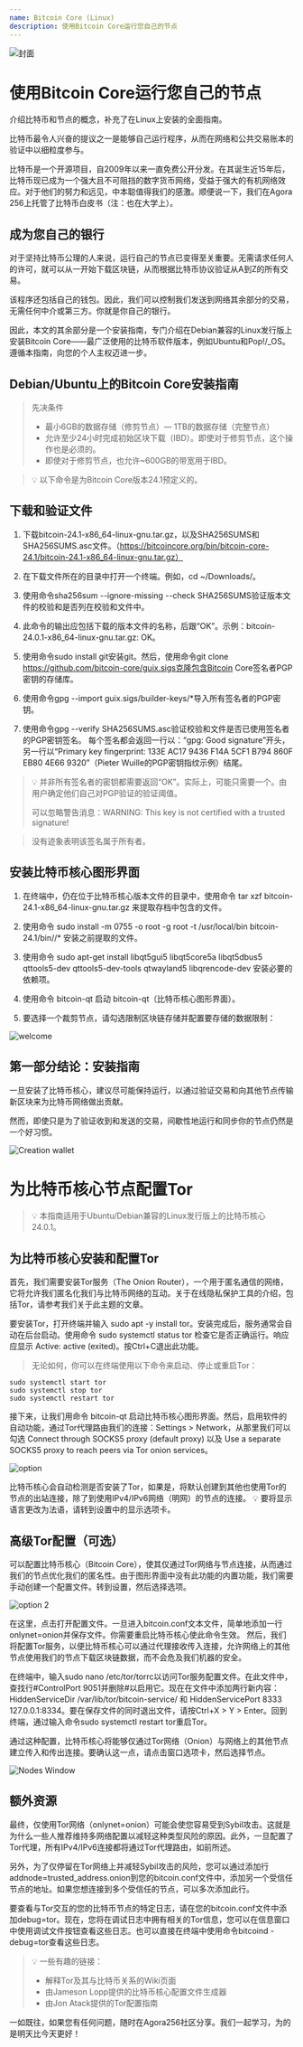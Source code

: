 ```yaml
---
name: Bitcoin Core (Linux)
description: 使用Bitcoin Core运行您自己的节点
---
```


![封面](assets/cover.webp)

# 使用Bitcoin Core运行您自己的节点

介绍比特币和节点的概念，补充了在Linux上安装的全面指南。

比特币最令人兴奋的提议之一是能够自己运行程序，从而在网络和公共交易账本的验证中以细粒度参与。

比特币是一个开源项目，自2009年以来一直免费公开分发。在其诞生近15年后，比特币现已成为一个强大且不可阻挡的数字货币网络，受益于强大的有机网络效应。对于他们的努力和远见，中本聪值得我们的感激。顺便说一下，我们在Agora 256上托管了比特币白皮书（注：也在大学上）。

## 成为您自己的银行

对于坚持比特币公理的人来说，运行自己的节点已变得至关重要。无需请求任何人的许可，就可以从一开始下载区块链，从而根据比特币协议验证从A到Z的所有交易。

该程序还包括自己的钱包。因此，我们可以控制我们发送到网络其余部分的交易，无需任何中介或第三方。你就是你自己的银行。

因此，本文的其余部分是一个安装指南，专门介绍在Debian兼容的Linux发行版上安装Bitcoin Core——最广泛使用的比特币软件版本，例如Ubuntu和Pop!/\_OS。遵循本指南，向您的个人主权迈进一步。

## Debian/Ubuntu上的Bitcoin Core安装指南

> 先决条件
>
> - 最小6GB的数据存储（修剪节点）— 1TB的数据存储（完整节点）
> - 允许至少24小时完成初始区块下载（IBD）。即使对于修剪节点，这个操作也是必须的。
> - 即使对于修剪节点，也允许~600GB的带宽用于IBD。

> 💡 以下命令是为Bitcoin Core版本24.1预定义的。

## 下载和验证文件

1. 下载bitcoin-24.1-x86_64-linux-gnu.tar.gz，以及SHA256SUMS和SHA256SUMS.asc文件。（https://bitcoincore.org/bin/bitcoin-core-24.1/bitcoin-24.1-x86_64-linux-gnu.tar.gz）

2. 在下载文件所在的目录中打开一个终端。例如，cd ~/Downloads/。
3. 使用命令sha256sum --ignore-missing --check SHA256SUMS验证版本文件的校验和是否列在校验和文件中。
4. 此命令的输出应包括下载的版本文件的名称，后跟“OK”。示例：bitcoin-24.0.1-x86_64-linux-gnu.tar.gz: OK。

5. 使用命令sudo install git安装git。然后，使用命令git clone https://github.com/bitcoin-core/guix.sigs克隆包含Bitcoin Core签名者PGP密钥的存储库。
6. 使用命令gpg --import guix.sigs/builder-keys/\*导入所有签名者的PGP密钥。
7. 使用命令gpg --verify SHA256SUMS.asc验证校验和文件是否已使用签名者的PGP密钥签名。
每个签名都会返回一行以：“gpg: Good signature”开头，另一行以“Primary key fingerprint: 133E AC17 9436 F14A 5CF1 B794 860F EB80 4E66 9320”（Pieter Wuille的PGP密钥指纹示例）结尾。
> 💡 并非所有签名者的密钥都需要返回“OK”。实际上，可能只需要一个。由用户确定他们自己对PGP验证的验证阈值。
>
> 可以忽略警告消息：WARNING: This key is not certified with a trusted signature!

> 没有迹象表明该签名属于所有者。

## 安装比特币核心图形界面

1. 在终端中，仍在位于比特币核心版本文件的目录中，使用命令 tar xzf bitcoin-24.1-x86_64-linux-gnu.tar.gz 来提取存档中包含的文件。

2. 使用命令 sudo install -m 0755 -o root -g root -t /usr/local/bin bitcoin-24.1/bin//\* 安装之前提取的文件。

3. 使用命令 sudo apt-get install libqt5gui5 libqt5core5a libqt5dbus5 qttools5-dev qttools5-dev-tools qtwayland5 libqrencode-dev 安装必要的依赖项。

4. 使用命令 bitcoin-qt 启动 bitcoin-qt（比特币核心图形界面）。

5. 要选择一个裁剪节点，请勾选限制区块链存储并配置要存储的数据限制：

![welcome](assets/1.webp)

## 第一部分结论：安装指南

一旦安装了比特币核心，建议尽可能保持运行，以通过验证交易和向其他节点传输新区块来为比特币网络做出贡献。

然而，即使只是为了验证收到和发送的交易，间歇性地运行和同步你的节点仍然是一个好习惯。

![Creation wallet](assets/2.webp)

# 为比特币核心节点配置Tor

> 💡 本指南适用于Ubuntu/Debian兼容的Linux发行版上的比特币核心24.0.1。

## 为比特币核心安装和配置Tor

首先，我们需要安装Tor服务（The Onion Router），一个用于匿名通信的网络，它将允许我们匿名化我们与比特币网络的互动。关于在线隐私保护工具的介绍，包括Tor，请参考我们关于此主题的文章。

要安装Tor，打开终端并输入 sudo apt -y install tor。安装完成后，服务通常会自动在后台启动。使用命令 sudo systemctl status tor 检查它是否正确运行。响应应显示 Active: active (exited)。按Ctrl+C退出此功能。

> 无论如何，你可以在终端使用以下命令来启动、停止或重启Tor：

```
sudo systemctl start tor
sudo systemctl stop tor
sudo systemctl restart tor
```

接下来，让我们用命令 bitcoin-qt 启动比特币核心图形界面。然后，启用软件的自动功能，通过Tor代理路由我们的连接：Settings > Network，从那里我们可以勾选 Connect through SOCKS5 proxy (default proxy) 以及 Use a separate SOCKS5 proxy to reach peers via Tor onion services。

![option](assets/3.webp)

比特币核心会自动检测是否安装了Tor，如果是，将默认创建到其他也使用Tor的节点的出站连接，除了到使用IPv4/IPv6网络（明网）的节点的连接。
💡 要将显示语言更改为法语，请转到设置中的显示选项卡。
## 高级Tor配置（可选）

可以配置比特币核心（Bitcoin Core），使其仅通过Tor网络与节点连接，从而通过我们的节点优化我们的匿名性。由于图形界面中没有此功能的内置功能，我们需要手动创建一个配置文件。转到设置，然后选择选项。

![option 2](assets/4.webp)

在这里，点击打开配置文件。一旦进入bitcoin.conf文本文件，简单地添加一行onlynet=onion并保存文件。你需要重启比特币核心使此命令生效。
然后，我们将配置Tor服务，以便比特币核心可以通过代理接收传入连接，允许网络上的其他节点使用我们的节点下载区块链数据，而不会危及我们机器的安全。

在终端中，输入sudo nano /etc/tor/torrc以访问Tor服务配置文件。在此文件中，查找行#ControlPort 9051并删除#以启用它。现在在文件中添加两行新内容：HiddenServiceDir /var/lib/tor/bitcoin-service/ 和 HiddenServicePort 8333 127.0.0.1:8334。要在保存文件的同时退出文件，请按Ctrl+X > Y > Enter。回到终端，通过输入命令sudo systemctl restart tor重启Tor。

通过这种配置，比特币核心将能够仅通过Tor网络（Onion）与网络上的其他节点建立传入和传出连接。要确认这一点，请点击窗口选项卡，然后选择节点。

![Nodes Window](assets/5.webp)

## 额外资源

最终，仅使用Tor网络（onlynet=onion）可能会使您容易受到Sybil攻击。这就是为什么一些人推荐维持多网络配置以减轻这种类型风险的原因。此外，一旦配置了Tor代理，所有IPv4/IPv6连接都将通过Tor代理路由，如前所述。

另外，为了仅停留在Tor网络上并减轻Sybil攻击的风险，您可以通过添加行addnode=trusted_address.onion到您的bitcoin.conf文件中，添加另一个受信任节点的地址。如果您想连接到多个受信任的节点，可以多次添加此行。

要查看与Tor交互的您的比特币节点的特定日志，请在您的bitcoin.conf文件中添加debug=tor。现在，您将在调试日志中拥有相关的Tor信息，您可以在信息窗口中使用调试文件按钮查看这些日志。也可以直接在终端中使用命令bitcoind -debug=tor查看这些日志。

> 💡 一些有趣的链接：
>
> - 解释Tor及其与比特币关系的Wiki页面
> - 由Jameson Lopp提供的比特币核心配置文件生成器
> - 由Jon Atack提供的Tor配置指南

一如既往，如果您有任何问题，随时在Agora256社区分享。我们一起学习，为的是明天比今天更好！
